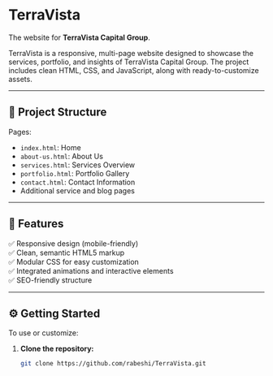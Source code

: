 # TerraVista

The website for **TerraVista Capital Group**.

TerraVista is a responsive, multi-page website designed to showcase the services, portfolio, and insights of TerraVista Capital Group. The project includes clean HTML, CSS, and JavaScript, along with ready-to-customize assets.

---

## 📂 Project Structure

Pages:
- `index.html`: Home
- `about-us.html`: About Us
- `services.html`: Services Overview
- `portfolio.html`: Portfolio Gallery
- `contact.html`: Contact Information
- Additional service and blog pages

---

## 🚀 Features

✅ Responsive design (mobile-friendly)  
✅ Clean, semantic HTML5 markup  
✅ Modular CSS for easy customization  
✅ Integrated animations and interactive elements  
✅ SEO-friendly structure

---

## ⚙️ Getting Started

To use or customize:

1. **Clone the repository:**

   ```bash
   git clone https://github.com/rabeshi/TerraVista.git
